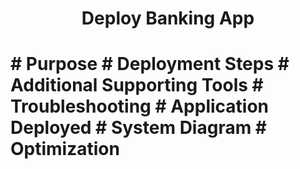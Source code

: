 <h1 align="center">Deploy Banking App<h1> 
# Purpose
# Deployment Steps 
# Additional Supporting Tools
# Troubleshooting
# Application Deployed
# System Diagram
# Optimization 
